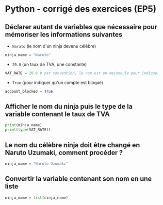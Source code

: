 # Python - corrigé des exercices (EP5)

## Déclarer autant de variables que nécessaire pour mémoriser les informations suivantes

+ `Naruto` (le nom d'un ninja devenu célèbre)
```python
ninja_name = "Naruto"
```

+ `20.0` (un taux de TVA, une constante)
```python
VAT_RATE = 20.0 # par convention, le nom est en majuscule pour indiquer qu'il s'agit d'une constante
```

+ `True` (pour indiquer qu'un compte est bloqué)
```python
account_blocked = True
```

## Afficher le nom du ninja puis le type de la variable contenant le taux de TVA

```python
print(ninja_name)
print(type(VAT_RATE))
```

## Le nom du célèbre ninja doit être changé en Naruto Uzumaki, comment procéder ?

```python
ninja_name = "Naruto Uzumaki"
```

## Convertir la variable contenant son nom en une liste

```python
ninja_name = list(ninja_name)
```
